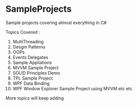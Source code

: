 # SampleProjects
Sample projects covering almost everything in C#

Topics Covered :
1. MultiThreading
2. Desgin Patterns
3. OOPs 
4. Events Delegates
5. Sample Appliations
6. MVVM Sample Project
7. SOLID Principles Demo
8. TPL Sample Project
9. WPF Data Binding
10. WPF Window Explorer Sample Project using MVVM
etc etc

More topics will keep adding

